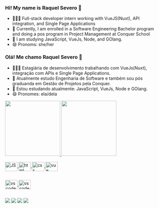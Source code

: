 ### Hi! My name is Raquel Severo 👋

- 👩🏻‍💻 Full-stack developer intern working with VueJS(Nuxt), API integration, and Single Page Applications
- 🔭 Currently, I am enrolled in a Software Engineering Bachelor program and doing a pos program in Project Management at Conquer School
- 🌱 I am studying JavaScript, VueJs, Node, and GOlang.
- 😄 Pronoms: she/her


### Olá! Me chamo Raquel Severo 👋

- 👩🏻‍💻 Estagiária de desenvolvimento trabalhando com VueJs(Nuxt), integração com APIs e  Single Page Applications.
- 🔭 Atualmente estudo Engenharia de Software e também sou pós graduanda em Gestão de Projetos pela Conquer.
- 🌱 Estou estudando atualmente: JavaScript, VueJs, Node e GOlang.
- 😄 Pronomes: ela/dela

 <div>
  <a href="https://github.com/RaquelSev">
  <img height="180em" src="https://github-readme-stats.vercel.app/api?username=RaquelSev&show_icons=true&theme=dark&include_all_commits=true&count_private=true"/>
  <img height="180em" src="https://github-readme-stats.vercel.app/api/top-langs/?username=RaquelSev&layout=compact&langs_count=7&theme=dark"/>
</div>
  
  <div style="display: inline_block"><br>
  
   <img align="center" alt="JS" height="30" width="40" src="https://cdn.jsdelivr.net/gh/devicons/devicon/icons/javascript/javascript-original.svg">
   <img align="center" alt="html" height="30" width="40" src="https://cdn.jsdelivr.net/gh/devicons/devicon/icons/html5/html5-original.svg">
  <img align="center" alt="css" height="30" width="40" src="https://cdn.jsdelivr.net/gh/devicons/devicon/icons/css3/css3-original.svg">
   <img align="center" alt="vue" height="30" width="40" src="https://cdn.jsdelivr.net/gh/devicons/devicon/icons/vuejs/vuejs-original.svg">

  
   

  
</div>
      
   ##
 
 <div>
   <img align="center" alt="vscode" height="30" width="40"         src="https://cdn.jsdelivr.net/gh/devicons/devicon/icons/vscode/vscode-original.svg">
  <img align="center" alt="vscode" height="30" width="40"  
       src="https://cdn.jsdelivr.net/gh/devicons/devicon/icons/jira/jira-original.svg" />
          
 </div>
  
 ##
 
  <div>
 <a href="https://www.linkedin.com/in/raquel-severo-celia/" target="_blank"><img src="https://img.shields.io/badge/-LinkedIn-%230077B5?style=for-the-badge&logo=linkedin&logoColor=white" target="_blank"></a>
  <a href = "mailto:raquel.sev.celia@gmail.com"><img src="https://img.shields.io/badge/-Gmail-%23333?style=for-the-badge&logo=gmail&logoColor=white" target="_blank"></a>
  <a href="https://discord.gg/fvcMQfGU" target="_blank"><img src="https://img.shields.io/badge/Discord-7289DA?style=for-the-badge&logo=discord&logoColor=white" target="_blank"></a> 
  <a href="https://www.instagram.com/raquelscelia" target="_blank"><img src="https://img.shields.io/badge/-Instagram-%23E4405F?style=for-the-badge&logo=instagram&logoColor=white" target="_blank"></a>
 
    
  </div>
  
  
  

